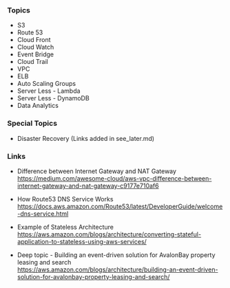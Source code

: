 ### Topics

* S3
* Route 53
* Cloud Front
* Cloud Watch
* Event Bridge
* Cloud Trail
* VPC
* ELB
* Auto Scaling Groups
* Server Less - Lambda
* Server Less - DynamoDB
* Data Analytics

### Special Topics
* Disaster Recovery (Links added in see_later.md)

### Links

*  Difference between Internet Gateway and NAT Gateway
https://medium.com/awesome-cloud/aws-vpc-difference-between-internet-gateway-and-nat-gateway-c9177e710af6


* How Route53 DNS Service Works
https://docs.aws.amazon.com/Route53/latest/DeveloperGuide/welcome-dns-service.html

* Example of Stateless Architecture
https://aws.amazon.com/blogs/architecture/converting-stateful-application-to-stateless-using-aws-services/

* Deep topic - Building an event-driven solution for AvalonBay property leasing and search
https://aws.amazon.com/blogs/architecture/building-an-event-driven-solution-for-avalonbay-property-leasing-and-search/